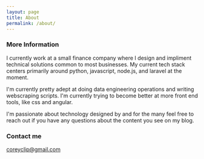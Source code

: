 ```yaml
---
layout: page
title: About
permalink: /about/
---
```


### More Information

I currently work at a small finance company where I design and impliment technical solutions common to most businesses. 
My current tech stack centers primarily around python, javascript, node.js, and laravel at the moment.

I'm currently pretty adept at doing data engineering operations and writing webscraping scripts. I'm currently trying to become better at more front end tools, like css and angular. 

I'm passionate about technology designed by and for the many feel free to reach out if you have any questions about the content you see on my blog. 

### Contact me

[coreyclip@gmail.com](mailto:coreyclip@gmail.com)
